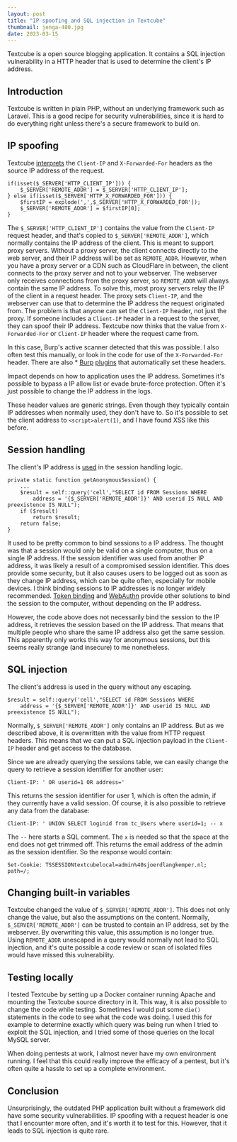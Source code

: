 ```yaml
---
layout: post
title: "IP spoofing and SQL injection in Textcube"
thumbnail: jenga-480.jpg
date: 2023-03-15
---
```


Textcube is a open source blogging application. It contains a SQL injection vulnerability in a HTTP header that is used to determine the client's IP address.

<!-- Photo source: https://pixabay.com/nl/photos/jenga-evenwicht-gevoeligheid-1941500/?download -->

## Introduction

Textcube is written in plain PHP, without an underlying framework such as Laravel. This is a good recipe for security vulnerabilities, since it is hard to do everything right unless there's a secure framework to build on.

## IP spoofing

Textcube [interprets](https://github.com/Needlworks/Textcube/blob/69a531543597b4c73255d3f175a6248ccb69fdf5/framework/boot/00-UnifiedEnvironment.php#L48-L53) the `Client-IP` and `X-Forwarded-For` headers as the source IP address of the request.

```
if(isset($_SERVER['HTTP_CLIENT_IP'])) {
	$_SERVER['REMOTE_ADDR'] = $_SERVER['HTTP_CLIENT_IP'];
} else if(isset($_SERVER['HTTP_X_FORWARDED_FOR'])) {
	$firstIP = explode(',',$_SERVER['HTTP_X_FORWARDED_FOR']);
	$_SERVER['REMOTE_ADDR'] = $firstIP[0];
}
```

The `$_SERVER['HTTP_CLIENT_IP']` contains the value from the `Client-IP` request header, and that's copied to `$_SERVER['REMOTE_ADDR']`, which normally contains the IP address of the client. This is meant to support proxy servers. Without a proxy server, the client connects directly to the web server, and their IP address will be set as `REMOTE_ADDR`. However, when you have a proxy server or a CDN such as CloudFlare in between, the client connects to the proxy server and not to your webserver. The webserver only receives connections from the proxy server, so `REMOTE_ADDR` will always contain the same IP address. To solve this, most proxy servers relay the IP of the client in a request header. The proxy sets `Client-IP`, and the webserver can use that to determine the IP address the request originated from. The problem is that anyone can set the `Client-IP` header, not just the proxy. If someone includes a `Client-IP` header in a request to the server, they can spoof their IP address. Textcube now thinks that the value from `X-Forwarded-For` or `Client-IP` header where the request came from.

In this case, Burp's active scanner detected that this was possible. I also often test this manually, or look in the code for use of the `X-Forwarded-For` header. There are also * [Burp](https://portswigger.net/bappstore/3a656c1be14148c6bf95642af42eb854) [plugins](https://portswigger.net/bappstore/ae2611da3bbc4687953a1f4ba6a4e04c) that automatically set these headers.

Impact depends on how to application uses the IP address. Sometimes it's possible to bypass a IP allow list or evade brute-force protection. Often it's just possible to change the IP address in the logs.

These header values are generic strings. Even though they typically contain IP addresses when normally used, they don't have to. So it's possible to set the client address to `<script>alert(1)`, and I have found XSS like this before.

## Session handling

The client's IP address is [used](https://github.com/Needlworks/Textcube/blob/69a531543597b4c73255d3f175a6248ccb69fdf5/framework/legacy/Textcube.Control.Session.php#L109-L116) in the session handling logic.

```
private static function getAnonymousSession() {
    ...
    $result = self::query('cell',"SELECT id FROM Sessions WHERE 
        address = '{$_SERVER['REMOTE_ADDR']}' AND userid IS NULL AND preexistence IS NULL");
    if ($result)
        return $result;
    return false;
}
```

It used to be pretty common to bind sessions to a IP address. The thought was that a session would only be valid on a single computer, thus on a single IP address. If the session identifier was used from another IP address, it was likely a result of a compromised session identifier. This does provide some security, but it also causes users to be logged out as soon as they change IP address, which can be quite often, especially for mobile devices. I think binding sessions to IP addresses is no longer widely recommended. [Token binding](/2017/07/05/prevent-session-hijacking-with-token-binding/) and [WebAuthn](https://en.wikipedia.org/wiki/WebAuthn) provide other solutions to bind the session to the computer, without depending on the IP address.

However, the code above does not necessarily bind the session to the IP address, it retrieves the session based on the IP address. That means that multiple people who share the same IP address also get the same session. This apparently only works this way for anonymous sessions, but this seems really strange (and insecure) to me nonetheless.

## SQL injection

The client's address is used in the query without any escaping. 

```
$result = self::query('cell',"SELECT id FROM Sessions WHERE 
    address = '{$_SERVER['REMOTE_ADDR']}' AND userid IS NULL AND preexistence IS NULL");
```

Normally, `$_SERVER['REMOTE_ADDR']` only contains an IP address. But as we described above, it is overwritten with the value from HTTP request headers. This means that we can put a SQL injection payload in the `Client-IP` header and get access to the database.

Since we are already querying the sessions table, we can easily change the query to retrieve a session identifier for another user:

    Client-IP: ' OR userid=1 OR address='

This returns the session identifier for user 1, which is often the admin, if they currently have a valid session. Of course, it is also possible to retrieve any data from the database:

    Client-IP: ' UNION SELECT loginid from tc_Users where userid=1; -- x

The ` -- ` here starts a SQL comment. The `x` is needed so that the space at the end does not get trimmed off. This returns the email address of the admin as the session identifier. So the response would contain:

    Set-Cookie: TSSESSIONtextcubelocal=admin%40sjoerdlangkemper.nl; path=/; 

## Changing built-in variables

Textcube changed the value of `$_SERVER['REMOTE_ADDR']`. This does not only change the value, but also the assumptions on the content. Normally, `$_SERVER['REMOTE_ADDR']` can be trusted to contain an IP address, set by the webserver. By overwriting this value, this assumption is no longer true. Using `REMOTE_ADDR` unescaped in a query would normally not lead to SQL injection, and it's quite possible a code review or scan of isolated files would have missed this vulnerability.

## Testing locally

I tested Textcube by setting up a Docker container running Apache and mounting the Textcube source directory in it. This way, it is also possible to change the code while testing. Sometimes I would put some `die()` statements in the code to see what the code was doing. I used this for example to determine exactly which query was being run when I tried to exploit the SQL injection, and I tried some of those queries on the local MySQL server.

When doing pentests at work, I almost never have my own environment running. I feel that this could really improve the efficacy of a pentest, but it's often quite a hassle to set up a complete environment.

## Conclusion

Unsurprisingly, the outdated PHP application built without a framework did have some security vulnerabilities. IP spoofing with a request header is one that I encounter more often, and it's worth it to test for this. However, that it leads to SQL injection is quite rare.
